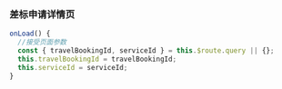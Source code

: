 ### 差标申请详情页
```javascript
onLoad() {
  //接受页面参数
  const { travelBookingId, serviceId } = this.$route.query || {};
  this.travelBookingId = travelBookingId;
  this.serviceId = serviceId;
}
```